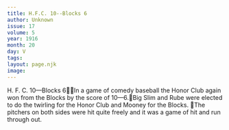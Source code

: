 ```yaml
---
title: H.F.C. 10--Blocks 6
author: Unknown
issue: 17
volume: 5
year: 1916
month: 20
day: V
tags:
layout: page.njk
image:
---
```

H. F. C. 10—Blocks 6In a game of comedy baseball the Honor Club again won from the Blocks by the score of 10—6.Big Slim and Rube were elected to do the twirling for the Honor Club and Mooney for the Blocks. The pitchers on both sides were hit quite freely and it was a game of hit and run through out.
